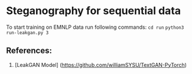 # Steganography for sequential data
To start training on EMNLP data run following commands:
`cd run`
`python3 run-leakgan.py 3`
## References:
1. [LeakGAN Model] (https://github.com/williamSYSU/TextGAN-PyTorch)